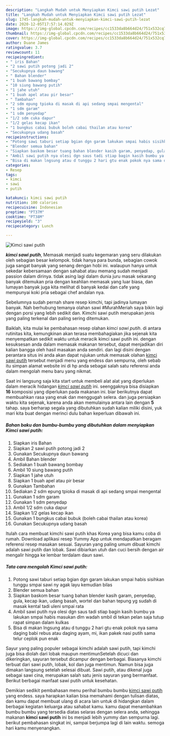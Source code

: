 ```yaml
---
description: "Langkah Mudah untuk Menyiapkan Kimci sawi putih Lezat"
title: "Langkah Mudah untuk Menyiapkan Kimci sawi putih Lezat"
slug: 1745-langkah-mudah-untuk-menyiapkan-kimci-sawi-putih-lezat
date: 2020-12-05T17:57:14.029Z
image: https://img-global.cpcdn.com/recipes/cc1533da8b664d24/751x532cq70/kimci-sawi-putih-foto-resep-utama.jpg
thumbnail: https://img-global.cpcdn.com/recipes/cc1533da8b664d24/751x532cq70/kimci-sawi-putih-foto-resep-utama.jpg
cover: https://img-global.cpcdn.com/recipes/cc1533da8b664d24/751x532cq70/kimci-sawi-putih-foto-resep-utama.jpg
author: Duane James
ratingvalue: 3.7
reviewcount: 11
recipeingredient:
- " iris Bahan"
- "2 sawi putih potong jadi 2"
- "Secukupnya daun bawang"
- " Bahan blender"
- "1 buah bawang bombay"
- "10 siung bawang putih"
- "1 jahe utuh"
- "1 buah apel atau pir besar"
- " Tambahan"
- "2 sdm epung tpioka di masak di api sedang smpai mengental"
- "1 sdm garam"
- "1 sdm penyedap"
- "1/2 sdm cuka dapur"
- "1/2 gelas kecap ikan"
- "1 bungkus cabai bubuk boleh cabai thailan atau korea"
- "Secukupnya udang basah"
recipeinstructions:
- "Potong sawi taburi setiap bgian dgn garam lakukan smpai habis sisihkan tunggu smpai sawi ny agak layu kemudian bilas"
- "Blender semua bahan"
- "Siapkan baskom besar tuang bahan blender kasih garam, penyedap, gula, kecap ikan, udang basah, wortel dan bahan tepung yg sudah di masak kental tadi uleni smpai rata"
- "Ambil sawi putih nya olesi dgn saus tadi stiap bagin kasih bumbu ya lakukan smpai habis masukan dlm wadah smbil di tekan pelan saja tutup rapat simpan dalam kulkas"
- "Bisa di makan lngsung atau d tunggu 2 hari gtu enak pokok nya sama daging babi rebus atau daging ayam, mi, ikan pakek nasi putih sama telur ceplok pun enak"
categories:
- Resep
tags:
- kimci
- sawi
- putih

katakunci: kimci sawi putih 
nutrition: 100 calories
recipecuisine: Indonesian
preptime: "PT37M"
cooktime: "PT38M"
recipeyield: "3"
recipecategory: Lunch

---
```



![Kimci sawi putih](https://img-global.cpcdn.com/recipes/cc1533da8b664d24/751x532cq70/kimci-sawi-putih-foto-resep-utama.jpg)

<b><i>kimci sawi putih</i></b>, Memasak menjadi suatu kegemaran yang seru dilakukan oleh sebagian besar kelompok. tidak hanya para bunda, sebagian cowok juga sangat banyak yang senang dengan hobi ini. walaupun hanya untuk sekedar kebersamaan dengan sahabat atau memang sudah menjadi passion dalam dirinya. tidak asing lagi dalam dunia juru masak sekarang banyak ditemukan pria dengan keahlian memasak yang luar biasa, dan lumayan banyak juga kita melihat di banyak kedai dan cafe yang mempunyai koki pria sebagai chef andalan nya.

Sebelumnya sudah pernah share resep kimchi, tapi jadinya lumayan banyak. Nah berhubung temanya olahan sawi #MurahMeriah saya bikin lagi dengan porsi yang lebih sedikit dan. Kimchi sawi putih merupakan jenis yang paling terkenal dan paling sering ditemukan.

Baiklah, kita mulai ke pembahasan resep olahan <i>kimci sawi putih</i>. di antara rutinitas kita, kemungkinan akan terasa membahagiakan jika sejenak kita menyempatkan sedikit waktu untuk meracik kimci sawi putih ini. dengan kesuksesan anda dalam memasak makanan tersebut, dapat menjadikan diri kalian bangga oleh hasil masakan anda sendiri. dan lagi disini dengan perantara situs ini anda akan dapat rujukan untuk memasak olahan <u>kimci sawi putih</u> tersebut menjadi menu yang endess dan sempurna, oleh sebab itu simpan alamat website ini di hp anda sebagai salah satu referensi anda dalam mengolah menu baru yang nikmat.


Saat ini langsung saja kita start untuk membeli alat alat yang diperlukan dalam meracik hidangan <u><i>kimci sawi putih</i></u> ini. seenggaknya bisa disiapkan <b>16</b> komposisi yang diperlukan pada makanan ini. biar berikutnya dapat membuahkan rasa yang enak dan menggugah selera. dan juga persiapkan waktu kita sejenak, karena anda akan memulainya antara lain dengan <b>5</b> tahap. saya berharap segala yang dibutuhkan sudah kalian miliki disini, yuk mari kita buat dengan merinci dulu bahan keperluan dibawah ini.

<!--inarticleads1-->

##### Bahan baku dan bumbu-bumbu yang dibutuhkan dalam menyiapkan Kimci sawi putih:

1. Siapkan  iris Bahan
1. Siapkan 2 sawi putih potong jadi 2
1. Gunakan Secukupnya daun bawang
1. Ambil  Bahan blender
1. Sediakan 1 buah bawang bombay
1. Ambil 10 siung bawang putih
1. Siapkan 1 jahe utuh
1. Siapkan 1 buah apel atau pir besar
1. Gunakan  Tambahan
1. Sediakan 2 sdm epung tpioka di masak di api sedang smpai mengental
1. Gunakan 1 sdm garam
1. Gunakan 1 sdm penyedap
1. Ambil 1/2 sdm cuka dapur
1. Siapkan 1/2 gelas kecap ikan
1. Gunakan 1 bungkus cabai bubuk (boleh cabai thailan atau korea)
1. Gunakan Secukupnya udang basah


Itulah cara membuat kimchi sawi putih khas Korea yang bisa kamu coba di rumah. Download aplikasi resep Yummy App untuk mendapatkan beragam referensi resep masakan sesuai. Sayuran yang paling umum dibuat kimchi adalah sawi putih dan lobak. Sawi dibiarkan utuh dan cuci bersih dengan air mengalir hingga ke lembar terdalam daun sawi. 

<!--inarticleads2-->

##### Tata cara mengolah Kimci sawi putih:

1. Potong sawi taburi setiap bgian dgn garam lakukan smpai habis sisihkan tunggu smpai sawi ny agak layu kemudian bilas
1. Blender semua bahan
1. Siapkan baskom besar tuang bahan blender kasih garam, penyedap, gula, kecap ikan, udang basah, wortel dan bahan tepung yg sudah di masak kental tadi uleni smpai rata
1. Ambil sawi putih nya olesi dgn saus tadi stiap bagin kasih bumbu ya lakukan smpai habis masukan dlm wadah smbil di tekan pelan saja tutup rapat simpan dalam kulkas
1. Bisa di makan lngsung atau d tunggu 2 hari gtu enak pokok nya sama daging babi rebus atau daging ayam, mi, ikan pakek nasi putih sama telur ceplok pun enak


Sayur yang paling populer sebagai kimchi adalah sawi putih, tapi kimchi juga bisa diolah dari lobak maupun mentimunSetelah dicuci dan dikeringkan, sayuran tersebut dicampur dengan berbagai. Biasanya kimchi terbuat dari sawi putih, lobak, kol dan juga mentimun. Namun bisa juga dimakan langsung setelah selesai dibuat. Sawi putih, atau dikenal juga sebagai sawi cina, merupakan salah satu jenis sayuran yang bermanfaat. Berikut berbagai manfaat sawi putih untuk kesehatan. 

Demikian sedikit pembahasan menu perihal bumbu bumbu <u>kimci sawi putih</u> yang endess. saya harapkan kalian bisa memahami dengan tulisan diatas, dan kamu dapat membuat ulang di acara lain untuk di hidangkan dalam berbagai kegiatan keluarga atau sahabat kamu. kamu dapat menambahkan bumbu bumbu yang tersedia diatas selaras dengan selera anda, sehingga makanan <b>kimci sawi putih</b> ini bs menjadi lebih yummy dan sempurna lagi. berikut pembahasan singkat ini, sampai berjumpa lagi di lain waktu. semoga hari kamu menyenangkan.
